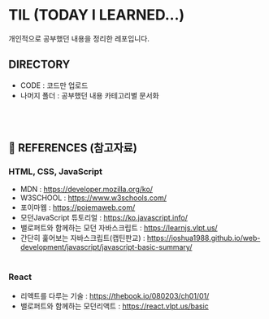 # TIL (TODAY I LEARNED...)

개인적으로 공부했던 내용을 정리한 레포입니다.

## DIRECTORY

- CODE : 코드만 업로드
- 나머지 폴더 : 공부했던 내용 카테고리별 문서화

<br/><br/>

## 📖 REFERENCES (참고자료)

### HTML, CSS, JavaScript

- MDN : https://developer.mozilla.org/ko/ <br>
- W3SCHOOL : https://www.w3schools.com/ <br>
- 포이마웹 : https://poiemaweb.com/ <br>
- 모던JavaScript 튜토리얼 : https://ko.javascript.info/<br>
- 밸로퍼트와 함께하는 모던 자바스크립트 : https://learnjs.vlpt.us/<br>
- 간단히 훑어보는 자바스크립트(캡틴판교) : https://joshua1988.github.io/web-development/javascript/javascript-basic-summary/
  <br/><br/>

### React

- 리액트를 다루는 기술 : https://thebook.io/080203/ch01/01/
- 밸로퍼트와 함께하는 모던리액트 : https://react.vlpt.us/basic
  <br/><br/>
